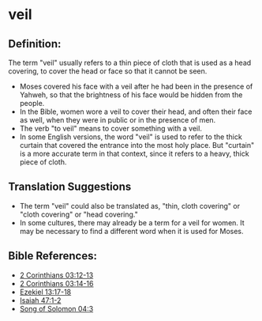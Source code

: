 # veil #

## Definition: ##

The term "veil" usually refers to a thin piece of cloth that is used as a head covering, to cover the head or face so that it cannot be seen.

* Moses covered his face with a veil after he had been in the presence of Yahweh, so that the brightness of his face would be hidden from the people.
* In the Bible, women wore a veil to cover their head, and often their face as well, when they were in public or in the presence of men.
* The verb "to veil" means to cover something with a veil.
* In some English versions, the word "veil" is used to refer to the thick curtain that covered the entrance into the most holy place. But "curtain" is a more accurate term in that context, since it refers to a heavy, thick piece of cloth.

## Translation Suggestions ##

* The term "veil" could also be translated as, "thin, cloth covering" or "cloth covering" or "head covering."
* In some cultures, there may already be a term for a veil for women. It may be necessary to find a different word when it is used for Moses.



## Bible References: ##

* [2 Corinthians 03:12-13](en/tn/2co/help/03/12)
* [2 Corinthians 03:14-16](en/tn/2co/help/03/14)
* [Ezekiel 13:17-18](en/tn/ezk/help/13/17)
* [Isaiah 47:1-2](en/tn/isa/help/47/01)
* [Song of Solomon 04:3](en/tn/sng/help/04/03)